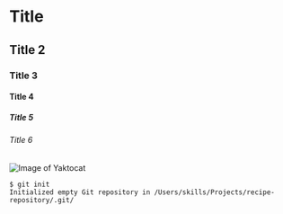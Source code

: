 # Title
## Title 2
### Title 3
#### Title 4
##### Title 5
###### Title 6
![Image of Yaktocat](https://octodex.github.com/images/yaktocat.png)
```
$ git init
Initialized empty Git repository in /Users/skills/Projects/recipe-repository/.git/
```
